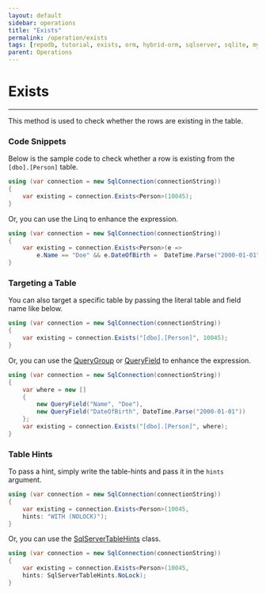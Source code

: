 ```yaml
---
layout: default
sidebar: operations
title: "Exists"
permalink: /operation/exists
tags: [repodb, tutorial, exists, orm, hybrid-orm, sqlserver, sqlite, mysql, postgresql]
parent: Operations
---
```


# Exists

---

This method is used to check whether the rows are existing in the table.

### Code Snippets

Below is the sample code to check whether a row is existing from the `[dbo].[Person]` table.

```csharp
using (var connection = new SqlConnection(connectionString))
{
    var existing = connection.Exists<Person>(10045);
}
```

Or, you can use the Linq to enhance the expression.

```csharp
using (var connection = new SqlConnection(connectionString))
{
    var existing = connection.Exists<Person>(e =>
        e.Name == "Doe" && e.DateOfBirth =  DateTime.Parse("2000-01-01"));
}
```

### Targeting a Table

You can also target a specific table by passing the literal table and field name like below.

```csharp
using (var connection = new SqlConnection(connectionString))
{
    var existing = connection.Exists("[dbo].[Person]", 10045);
}
```

Or, you can use the [QueryGroup](/class/querygroup) or [QueryField](/class/queryfield) to enhance the expression.

```csharp
using (var connection = new SqlConnection(connectionString))
{
    var where = new []
    {
        new QueryField("Name", "Doe"),
        new QueryField("DateOfBirth", DateTime.Parse("2000-01-01"))
    };
    var existing = connection.Exists("[dbo].[Person]", where);
}
```

### Table Hints

To pass a hint, simply write the table-hints and pass it in the `hints` argument.

```csharp
using (var connection = new SqlConnection(connectionString))
{
    var existing = connection.Exists<Person>(10045,
    hints: "WITH (NOLOCK)");
}
```

Or, you can use the [SqlServerTableHints](/class/sqlservertablehints) class.

```csharp
using (var connection = new SqlConnection(connectionString))
{
    var existing = connection.Exists<Person>(10045,
    hints: SqlServerTableHints.NoLock);
}
```
